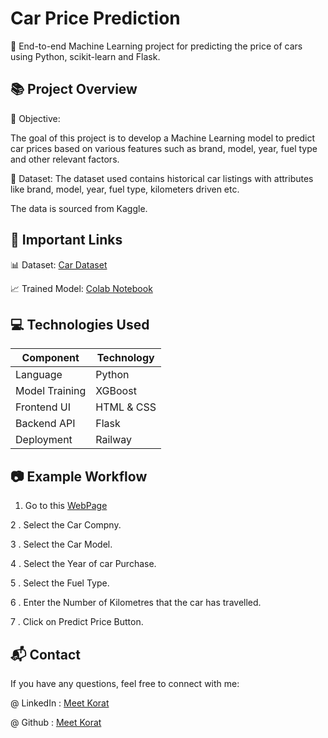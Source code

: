 
# Car Price Prediction 

🚀 End-to-end Machine Learning project for predicting the price of cars using Python, scikit-learn and Flask.




## 📚 Project Overview

🔹 Objective:

The goal of this project is to develop a Machine Learning model to predict car prices based on various features such as brand, model, year, fuel type and other relevant factors.

🔹 Dataset:
The dataset used contains historical car listings with attributes like brand, model, year, fuel type, kilometers driven etc.

The data is sourced from Kaggle.


## 🔗 Important Links

📊 Dataset: [Car Dataset](https://github.com/meetkorat05/Car-Price-Prediction-using-ML/blob/main/Cleaned_Car.csv)

📈 Trained Model: [Colab Notebook](https://github.com/meetkorat05/Car-Price-Prediction-using-ML/blob/main/Car_Price_Prediction_ML.ipynb)



## 💻 Technologies Used

| Component          | Technology                                                                |
| ----------------- | ------------------------------------------------------------------ |
| Language | Python |
| Model Training | XGBoost |
| Frontend UI | HTML & CSS|
| Backend API | Flask|
| Deployment | Railway |

## 📷 Example Workflow

1. Go to this [WebPage](https://web-production-2ed1.up.railway.app/)

2 . Select the Car Compny.

3 . Select the Car Model.

4 . Select the Year of car Purchase.

5 . Select the Fuel Type.

6 . Enter the Number of Kilometres that the car has travelled.

7 . Click on Predict Price Button.
## 📬 Contact

If you have any questions, feel free to connect with me:

@ LinkedIn : [Meet Korat](https://www.linkedin.com/in/meet-korat-4353a7284/)

@ Github : [Meet Korat](https://github.com/meetkorat05)

